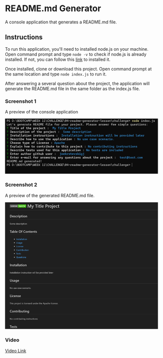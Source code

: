 # README.md Generator
A console application that generates a README.md file.

## Instructions
To run this application, you'll need to installed node.js on your machine. Open command prompt and type `node -v` to check if node.js is already installed. If not, you can follow this [link](https://nodejs.org/en) to installed it.

Once installed, clone or download this project. Open command prompt at the same location and type `node index.js` to run it.

After answering a several question about the project, the application will generate the README.md file in the same folder as the index.js file.

### Screenshot 1 ###
A preview of the console application

![Screenshot 1](./assets/Screenshot_1.png)

### Screenshot 2 ###
A preview of the generated README.md file.

![Screenshot 2](./assets/Screenshot_2.png)

### Video ###
[Video Link](https://watch.screencastify.com/v/EQGZS5iIm6VRkBrEs0vH)